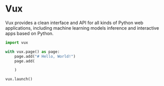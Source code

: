 # Vux

Vux provides a clean interface and API for all kinds of Python web applications, including machine learning models inference and interactive apps based on Python.

```python
import vux

with vux.page() as page:
    page.add("# Hello, World!")
    page.add(

    )

vux.launch()
```
